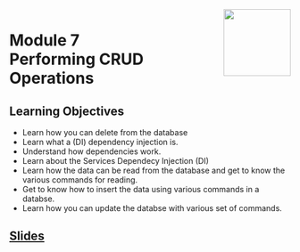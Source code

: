 <a href="../">
  <img src="/img/Secure_Full_Stack_MEAN_Developer_logo.png" width="120" align="right">
</a>

# Module 7 <br> Performing CRUD Operations

## Learning Objectives
- Learn how you can delete from the database
- Learn what a (DI) dependency injection is.
- Understand how dependencies work.
- Learn about the Services Dependecy Injection (DI)
- Learn how the data can be read from the database and get to know the various commands for reading.
- Get to know how to insert the data using various commands in a databse.
- Learn how you can update the databse with various set of commands.

## [Slides](./Slides/README.md)
